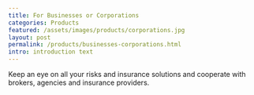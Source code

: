 ```yaml
---
title: For Businesses or Corporations
categories: Products
featured: /assets/images/products/corporations.jpg
layout: post
permalink: /products/businesses-corporations.html
intro: introduction text
---
```

<p>Keep an eye on all your risks and insurance solutions and cooperate with brokers, agencies and insurance providers.</p>